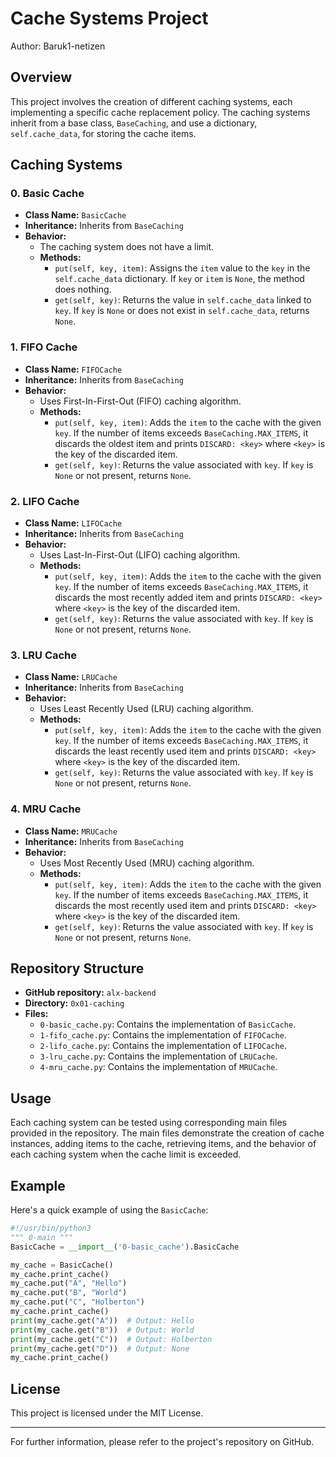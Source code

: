 # Cache Systems Project

Author: Baruk1-netizen

## Overview

This project involves the creation of different caching systems, each implementing a specific cache replacement policy. The caching systems inherit from a base class, `BaseCaching`, and use a dictionary, `self.cache_data`, for storing the cache items.

## Caching Systems

### 0. Basic Cache

- **Class Name:** `BasicCache`
- **Inheritance:** Inherits from `BaseCaching`
- **Behavior:** 
  - The caching system does not have a limit.
  - **Methods:**
    - `put(self, key, item)`: Assigns the `item` value to the `key` in the `self.cache_data` dictionary. If `key` or `item` is `None`, the method does nothing.
    - `get(self, key)`: Returns the value in `self.cache_data` linked to `key`. If `key` is `None` or does not exist in `self.cache_data`, returns `None`.

### 1. FIFO Cache

- **Class Name:** `FIFOCache`
- **Inheritance:** Inherits from `BaseCaching`
- **Behavior:**
  - Uses First-In-First-Out (FIFO) caching algorithm.
  - **Methods:**
    - `put(self, key, item)`: Adds the `item` to the cache with the given `key`. If the number of items exceeds `BaseCaching.MAX_ITEMS`, it discards the oldest item and prints `DISCARD: <key>` where `<key>` is the key of the discarded item.
    - `get(self, key)`: Returns the value associated with `key`. If `key` is `None` or not present, returns `None`.

### 2. LIFO Cache

- **Class Name:** `LIFOCache`
- **Inheritance:** Inherits from `BaseCaching`
- **Behavior:**
  - Uses Last-In-First-Out (LIFO) caching algorithm.
  - **Methods:**
    - `put(self, key, item)`: Adds the `item` to the cache with the given `key`. If the number of items exceeds `BaseCaching.MAX_ITEMS`, it discards the most recently added item and prints `DISCARD: <key>` where `<key>` is the key of the discarded item.
    - `get(self, key)`: Returns the value associated with `key`. If `key` is `None` or not present, returns `None`.

### 3. LRU Cache

- **Class Name:** `LRUCache`
- **Inheritance:** Inherits from `BaseCaching`
- **Behavior:**
  - Uses Least Recently Used (LRU) caching algorithm.
  - **Methods:**
    - `put(self, key, item)`: Adds the `item` to the cache with the given `key`. If the number of items exceeds `BaseCaching.MAX_ITEMS`, it discards the least recently used item and prints `DISCARD: <key>` where `<key>` is the key of the discarded item.
    - `get(self, key)`: Returns the value associated with `key`. If `key` is `None` or not present, returns `None`.

### 4. MRU Cache

- **Class Name:** `MRUCache`
- **Inheritance:** Inherits from `BaseCaching`
- **Behavior:**
  - Uses Most Recently Used (MRU) caching algorithm.
  - **Methods:**
    - `put(self, key, item)`: Adds the `item` to the cache with the given `key`. If the number of items exceeds `BaseCaching.MAX_ITEMS`, it discards the most recently used item and prints `DISCARD: <key>` where `<key>` is the key of the discarded item.
    - `get(self, key)`: Returns the value associated with `key`. If `key` is `None` or not present, returns `None`.

## Repository Structure

- **GitHub repository:** `alx-backend`
- **Directory:** `0x01-caching`
- **Files:**
  - `0-basic_cache.py`: Contains the implementation of `BasicCache`.
  - `1-fifo_cache.py`: Contains the implementation of `FIFOCache`.
  - `2-lifo_cache.py`: Contains the implementation of `LIFOCache`.
  - `3-lru_cache.py`: Contains the implementation of `LRUCache`.
  - `4-mru_cache.py`: Contains the implementation of `MRUCache`.

## Usage

Each caching system can be tested using corresponding main files provided in the repository. The main files demonstrate the creation of cache instances, adding items to the cache, retrieving items, and the behavior of each caching system when the cache limit is exceeded.

## Example

Here's a quick example of using the `BasicCache`:

```python
#!/usr/bin/python3
""" 0-main """
BasicCache = __import__('0-basic_cache').BasicCache

my_cache = BasicCache()
my_cache.print_cache()
my_cache.put("A", "Hello")
my_cache.put("B", "World")
my_cache.put("C", "Holberton")
my_cache.print_cache()
print(my_cache.get("A"))  # Output: Hello
print(my_cache.get("B"))  # Output: World
print(my_cache.get("C"))  # Output: Holberton
print(my_cache.get("D"))  # Output: None
my_cache.print_cache()
```

## License

This project is licensed under the MIT License.

---

For further information, please refer to the project's repository on GitHub.
